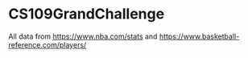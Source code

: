 # CS109GrandChallenge


All data from https://www.nba.com/stats and https://www.basketball-reference.com/players/
